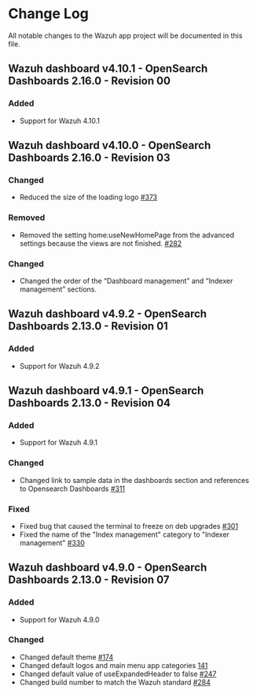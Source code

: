 # Change Log

All notable changes to the Wazuh app project will be documented in this file.

## Wazuh dashboard v4.10.1 - OpenSearch Dashboards 2.16.0 - Revision 00

### Added

- Support for Wazuh 4.10.1

## Wazuh dashboard v4.10.0 - OpenSearch Dashboards 2.16.0 - Revision 03

### Changed

- Reduced the size of the loading logo [#373](https://github.com/wazuh/wazuh-dashboard/pull/373)

### Removed

- Removed the setting home:useNewHomePage from the advanced settings because the views are not finished. [#282](https://github.com/wazuh/wazuh-dashboard/pull/282)

### Changed

- Changed the order of the “Dashboard management” and “Indexer management” sections.

## Wazuh dashboard v4.9.2 - OpenSearch Dashboards 2.13.0 - Revision 01

### Added

- Support for Wazuh 4.9.2

## Wazuh dashboard v4.9.1 - OpenSearch Dashboards 2.13.0 - Revision 04

### Added

- Support for Wazuh 4.9.1

### Changed

- Changed link to sample data in the dashboards section and references to Opensearch Dashboards [#311](https://github.com/wazuh/wazuh-dashboard/pull/311)

### Fixed

- Fixed bug that caused the terminal to freeze on deb upgrades [#301](https://github.com/wazuh/wazuh-dashboard/pull/301)
- Fixed the name of the "Index management" category to "Indexer management" [#330](https://github.com/wazuh/wazuh-dashboard/pull/330)

## Wazuh dashboard v4.9.0 - OpenSearch Dashboards 2.13.0 - Revision 07

### Added

- Support for Wazuh 4.9.0

### Changed

- Changed default theme [#174](https://github.com/wazuh/wazuh-dashboard/pull/174)
- Changed default logos and main menu app categories [141](https://github.com/wazuh/wazuh-dashboard/pull/141)
- Changed default value of useExpandedHeader to false [#247](https://github.com/wazuh/wazuh-dashboard/pull/247)
- Changed build number to match the Wazuh standard [#284](https://github.com/wazuh/wazuh-dashboard/pull/284)
